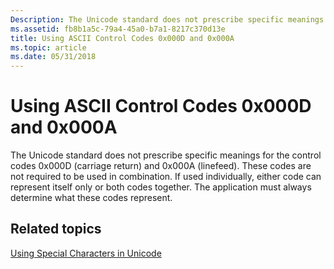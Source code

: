 ```yaml
---
Description: The Unicode standard does not prescribe specific meanings for the control codes 0x000D (carriage return) and 0x000A (linefeed).
ms.assetid: fb8b1a5c-79a4-45a0-b7a1-8217c370d13e
title: Using ASCII Control Codes 0x000D and 0x000A
ms.topic: article
ms.date: 05/31/2018
---
```


# Using ASCII Control Codes 0x000D and 0x000A

The Unicode standard does not prescribe specific meanings for the control codes 0x000D (carriage return) and 0x000A (linefeed). These codes are not required to be used in combination. If used individually, either code can represent itself only or both codes together. The application must always determine what these codes represent.

## Related topics

<dl> <dt>

[Using Special Characters in Unicode](using-special-characters-in-unicode.md)
</dt> </dl>

 

 



